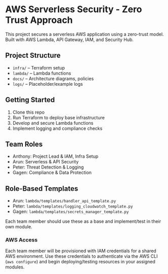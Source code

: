 # AWS Serverless Security - Zero Trust Approach

This project secures a serverless AWS application using a zero-trust model. Built with AWS Lambda, API Gateway, IAM, and Security Hub.

## Project Structure
- `infra/` – Terraform setup
- `lambda/` – Lambda functions
- `docs/` – Architecture diagrams, policies
- `logs/` – Placeholder/example logs

## Getting Started
1. Clone this repo
2. Run Terraform to deploy base infrastructure
3. Develop and secure Lambda functions
4. Implement logging and compliance checks

## Team Roles
- Anthony: Project Lead & IAM, Infra Setup
- Arun: Serverless & API Security
- Peter: Threat Detection & Logging
- Gagen: Compliance & Data Protection

## Role-Based Templates
- Arun: `lambda/templates/handler_api_template.py`
- Peter: `lambda/templates/logging_cloudwatch_template.py`
- Gagen: `lambda/templates/secrets_manager_template.py`

Each team member should use these as a base and implement/test in their own module.

### AWS Access
Each team member will be provisioned with IAM credentials for a shared AWS environment. Use these credentials to authenticate via the AWS CLI (`aws configure`) and begin deploying/testing resources in your assigned modules.

